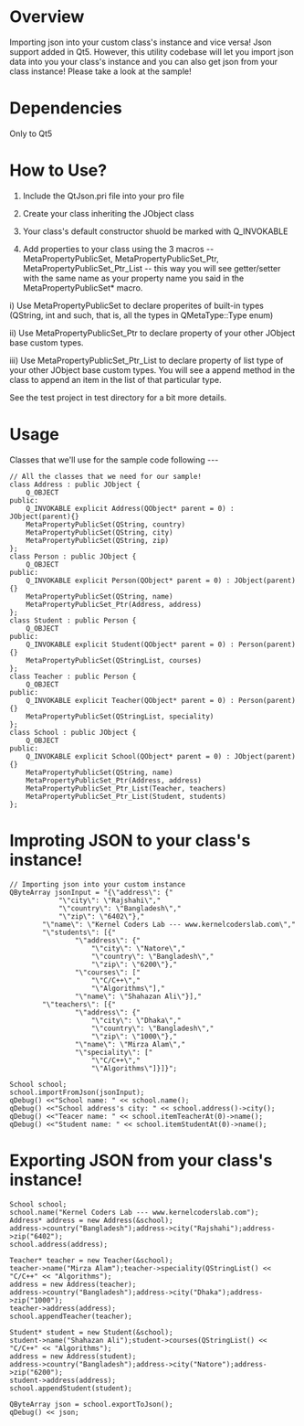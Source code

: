 ﻿Overview
======

Importing json into your custom class's instance and vice versa!
Json support added in Qt5. However, this utility codebase will let you import json data into you your class's instance and you can also get json from your class instance! Please take a look at the sample!


Dependencies
======
Only to Qt5


How to Use?
======
1) Include the QtJson.pri file into your pro file

2) Create your class inheriting the JObject class

3) Your class's default constructor shuold be marked with Q_INVOKABLE

4) Add properties to your class using the 3 macros --  MetaPropertyPublicSet, MetaPropertyPublicSet_Ptr, MetaPropertyPublicSet_Ptr_List -- this way you will see getter/setter with the same name as your property name you said in the MetaPropertyPublicSet* macro.
  
  i) Use MetaPropertyPublicSet to declare properites of built-in types (QString, int and such, that is, all the types in QMetaType::Type enum)
  
  ii) Use MetaPropertyPublicSet_Ptr to declare property of your other JObject base custom types.
  
  iii) Use MetaPropertyPublicSet_Ptr_List to declare property of list type of your other JObject base custom types. You will see a append<PropertyName> method in the class to append an item in the list of that particular type.


See the test project in test directory for a bit more details.


Usage
======
Classes that we'll use for the sample code following ---

	// All the classes that we need for our sample!
	class Address : public JObject {
		Q_OBJECT
	public:
		Q_INVOKABLE explicit Address(QObject* parent = 0) : JObject(parent){}
		MetaPropertyPublicSet(QString, country)
		MetaPropertyPublicSet(QString, city)
		MetaPropertyPublicSet(QString, zip)
	};
	class Person : public JObject {
		Q_OBJECT
	public:
		Q_INVOKABLE explicit Person(QObject* parent = 0) : JObject(parent){}
		MetaPropertyPublicSet(QString, name)
		MetaPropertyPublicSet_Ptr(Address, address)
	};
	class Student : public Person {
		Q_OBJECT
	public:
		Q_INVOKABLE explicit Student(QObject* parent = 0) : Person(parent){}
		MetaPropertyPublicSet(QStringList, courses)
	};
	class Teacher : public Person {
		Q_OBJECT
	public:
		Q_INVOKABLE explicit Teacher(QObject* parent = 0) : Person(parent){}
		MetaPropertyPublicSet(QStringList, speciality)
	};
	class School : public JObject {
		Q_OBJECT
	public:
		Q_INVOKABLE explicit School(QObject* parent = 0) : JObject(parent){}
		MetaPropertyPublicSet(QString, name)
		MetaPropertyPublicSet_Ptr(Address, address)
		MetaPropertyPublicSet_Ptr_List(Teacher, teachers)
		MetaPropertyPublicSet_Ptr_List(Student, students)
	};


Improting JSON to your class's instance!
======
    // Importing json into your custom instance
    QByteArray jsonInput = "{\"address\": {"
                "\"city\": \"Rajshahi\","
                "\"country\": \"Bangladesh\","
                "\"zip\": \"6402\"},"
            "\"name\": \"Kernel Coders Lab --- www.kernelcoderslab.com\","
            "\"students\": [{"
                    "\"address\": {"
                        "\"city\": \"Natore\","
                        "\"country\": \"Bangladesh\","
                        "\"zip\": \"6200\"},"
                    "\"courses\": ["
                        "\"C/C++\","
                        "\"Algorithms\"],"
                    "\"name\": \"Shahazan Ali\"}],"
            "\"teachers\": [{"
                    "\"address\": {"
                        "\"city\": \"Dhaka\","
                        "\"country\": \"Bangladesh\","
                        "\"zip\": \"1000\"},"
                    "\"name\": \"Mirza Alam\","
                    "\"speciality\": ["
                        "\"C/C++\","
                        "\"Algorithms\"]}]}";

    School school;
    school.importFromJson(jsonInput);
    qDebug() <<"School name: " << school.name();
    qDebug() <<"School address's city: " << school.address()->city();
    qDebug() <<"Teacer name: " << school.itemTeacherAt(0)->name();
    qDebug() <<"Student name: " << school.itemStudentAt(0)->name();
	

Exporting JSON from your class's instance!
======
    School school;
    school.name("Kernel Coders Lab --- www.kernelcoderslab.com");
    Address* address = new Address(&school);
    address->country("Bangladesh");address->city("Rajshahi");address->zip("6402");
    school.address(address);

    Teacher* teacher = new Teacher(&school);
    teacher->name("Mirza Alam");teacher->speciality(QStringList() << "C/C++" << "Algorithms");
    address = new Address(teacher);
    address->country("Bangladesh");address->city("Dhaka");address->zip("1000");
    teacher->address(address);
    school.appendTeacher(teacher);

    Student* student = new Student(&school);
    student->name("Shahazan Ali");student->courses(QStringList() << "C/C++" << "Algorithms");
    address = new Address(student);
    address->country("Bangladesh");address->city("Natore");address->zip("6200");
    student->address(address);
    school.appendStudent(student);

    QByteArray json = school.exportToJson();
    qDebug() << json;
